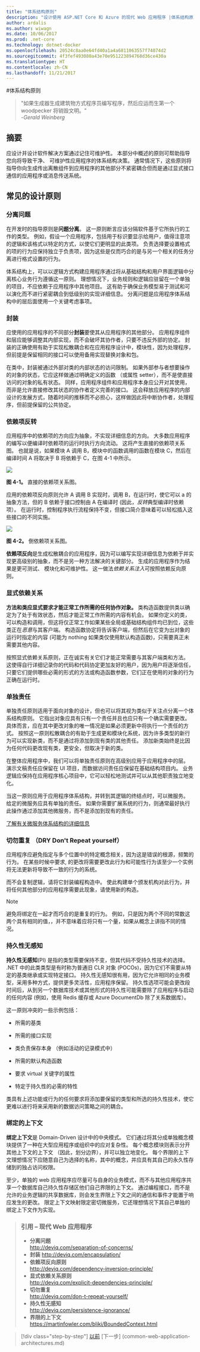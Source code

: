 ```yaml
---
title: "体系结构原则"
description: "设计使用 ASP.NET Core 和 Azure 的现代 Web 应用程序 |体系结构原则"
author: ardalis
ms.author: wiwagn
ms.date: 10/06/2017
ms.prod: .net-core
ms.technology: dotnet-docker
ms.openlocfilehash: 20524c8aa0e64fd40a1a4a6811063557f74074d2
ms.sourcegitcommit: 4f3fef493080a43e70e951223894768d36ce430a
ms.translationtype: HT
ms.contentlocale: zh-CN
ms.lasthandoff: 11/21/2017
---
```

#<a name="architectural-principles"></a>体系结构原则

> "如果生成器生成建筑物方式程序员编写程序，然后应运而生第一个 woodpecker 将销毁文明。"  
> _\-Gerald Weinberg_

## <a name="summary"></a>摘要

应设计并设计软件解决方案通过记住可维护性。 本部分中概述的原则可帮助指导您向将导致干净、 可维护性应用程序的体系结构决策。 通常情况下，这些原则将指导你向生成传出离散组件到应用程序的其他部分不紧密耦合但而是通过显式接口通信的应用程序或消息传送系统。

## <a name="common-design-principles"></a>常见的设计原则

### <a name="separation-of-concerns"></a>分离问题

在开发时的指导原则是**问题分离**。 这一原则断言应该分隔软件基于它所执行的工作的类型。 例如，假设一个应用程序，包括用于标识要显示给用户，值得注意项的逻辑和该格式以特定的方式，以使它们更明显的此类项。 负责选择要设置格式的项的行为应保持独立于负责项，因为这些是仅而巧合的是与另一个相关的任务分离进行格式设置的行为。

体系结构上，可以以逻辑方式构建应用程序通过将从基础结构和用户界面逻辑中分离核心业务行为遵循这一原则。 理想情况下，业务规则和逻辑应驻留在一个单独的项目，不应依赖于应用程序中其他项目。 这有助于确保业务模型易于测试和可以演化而不进行紧密耦合到低级别的实现详细信息。 分离问题是应用程序体系结构中的层后面使用一个关键考虑事项。

### <a name="encapsulation"></a>封装

应使用的应用程序的不同部分**封装**要使其从应用程序的其他部分。 应用程序组件和层应能够调整其内部实现，而不会破坏其协作者，只要不违反外部的协定。 封装的正确使用有助于实现松散耦合和在应用程序设计中，模块性，因为处理程序，但前提是保留相同的接口可以使用备用实现替换对象和包。

在类中，封装被通过外部对类的内部状态的访问限制。 如果外部参与者想要操作的对象的状态，它应这样做通过明确定义的函数 （或属性 setter），而不是使直接访问的对象的私有状态。 同样，应用程序组件和应用程序本身应公开对其使用，而非是允许直接修改其状态的协作者定义完善的接口。 这会释放应用程序的内部设计的发展方式，随着时间的推移而不必担心，这样做因此将中断协作者，处理程序，但前提保留的公共协定。

### <a name="dependency-inversion"></a>依赖项反转

应用程序中的依赖项的方向应为抽象，不实现详细信息的方向。 大多数应用程序的编写以便编译时依赖项的运行时执行方向流动。 这将产生直接的依赖项关系图。 也就是说，如果模块 A 调用 B，模块中的函数调用的函数在模块 C，然后在编译时间 A 将取决于 B 将依赖于 C，在图 4-1 中所示。

![](./media/image4-1.png)

**图 4-1。** 直接的依赖项关系图。

应用的依赖项反向原则允许 A 调用 B 实现时，调用 B，在运行时，使它可以 a 的抽象方法，但的 B 依赖于接口控制由 A 在编译时 (因此，*反转*典型编译时依赖项）。 在运行时，控制程序执行流程保持不变，但接口简介意味着可以轻松插入这些接口的不同实施。

![](./media/image4-2.png)

**图 4-2。** 倒依赖项关系图。

**依赖项反向**是生成松散耦合的应用程序，因为可以编写实现详细信息为依赖于并实现更高级别的抽象，而不是另一种方法解决的关键部分。 生成的应用程序作为结果是更可测试、 模块化和可维护性。 这一做法*依赖关系注入*可按照依赖反向原则。

### <a name="explicit-dependencies"></a>显式依赖关系

**方法和类应显式要求才能正常工作所需的任何协作对象。** 类构造函数提供类以确定为了处于有效状态，然后才能正常工作所需的内容有机会。 如果你定义的类，可以构造和调用，但这将仅正常工作如果某些全局或基础结构组件均已到位，这些类正在*恶意*与其客户端。 构造函数协定将告诉客户端，但然后在它变为出对象的运行时指定的内容 (可能为 nothing 如果类仅使用默认构造函数)，只需要真正未需要其他内容。

按照显式依赖关系原则，正在诚实有关它们才能正常需要与其客户端类和方法。 这使得自行详细记录你的代码和代码协定更加友好的用户，因为用户将逐渐信任，只要它们提供哪些必需的形式的方法或构造函数参数，它们正在使用的对象的行为正确在运行时。

### <a name="single-responsibility"></a>单独责任

单独责任原则适用于面向对象的设计，但也可以将其视为类似于关注点分离一个体系结构原则。 它指出对象应具有只有一个责任并且也应只有一个确实需要更改。 具体而言，应在其中更改对象的唯一情况是如果必须更新中将执行一个责任的方式。 按照这一原则松散耦合的有助于生成更和模块化系统，因为许多类型的新行为可以实现新类，而不是通过将添加到现有类的其他责任。 添加新类始终是比因为任何代码更改现有类，更安全，但取决于新的类。

在整体应用程序中，我们可以将单独责任原则在高级别应用于应用程序中的层。 演示文稿责任应保留在 UI 项目，而数据访问责任应保留在基础结构项目内。 业务逻辑应保持在应用程序核心项目中，它可以轻松地测试并可以从其他职责独立地变化。

当这一原则应用于应用程序体系结构，并转到其逻辑的终结点时，可以微服务。 给定的微服务应具有单独的责任。 如果你需要扩展系统的行为，则通常最好执行此操作通过添加其他微服务，而不是添加到现有的责任。

[了解有关微服务体系结构的详细信息](http://aka.ms/MicroservicesEbook)

### <a name="dont-repeat-yourself-dry"></a>切勿重复 （DRY Don't Repeat yourself）

应用程序应避免指定与多个位置中的特定概念相关，因为这是错误的根源，频繁的行为。 在某些时候中要求, 的更改将需要更改此行为和可能性行为该至少一个实例将无法更新将导致不一致的行为的系统。

而不会复制逻辑，请将它封装编程构造中。 使此构建单个颁发机构对此行为，并将任何其他部分的应用程序需要此现象，请使用新的构造。

> [!NOTE]
> 避免将绑定在一起才而巧合的是重复的行为。 例如，只是因为两个不同的常数这两个具有相同的值，，并不意味着应将只有一个量，如果从概念上讲指不同的情况。

### <a name="persistence-ignorance"></a>持久性无感知

**持久性无感知**(PI) 是指的类型需要保持不变，但其代码不受持久性技术的选择。 .NET 中的此类类型是有时称为普通旧 CLR 对象 (POCOs)，因为它们不需要从特定的基类继承或实现特定接口。 持久性无感知很有用，因为它允许相同的业务模型，采用多种方式，提供更多灵活性，应用程序保留。 持久性选项可能会更改段时间后，从到另一个数据库技术或其他形式的持久性可能需要除了应用程序与启动的任何内容 (例如，使用 Redis 缓存或 Azure DocumentDb 除了关系数据库）。

这一原则冲突的一些示例包括：

-   所需的基类

-   所需的接口实现

-   类负责保存本身 （例如活动的记录模式中）

-   所需的默认构造函数

-   要求 virtual 关键字的属性

-   特定于持久性的必需的特性

类具有上述功能或行为的任何要求将添加要保留的类型和所选的持久性技术，使它更难以进行将来采用新的数据访问策略之间的耦合。

### <a name="bounded-contexts"></a>绑定的上下文

**绑定上下文**是 Domain-Driven 设计中的中央模式。 它们通过将其分成单独概念模块提供了一种在大型应用程序或组织中的应对复杂性。 每个概念模块则表示分开其他上下文的上下文 （因此，划分边界），并可以独立地变化。 每个界限的上下文理想情况下应随意自己为选择的名称，其中的概念，并应具有其自己的永久性存储到的独占访问权限。

至少，单独的 web 应用程序应尽量可与自身的业务模式，而不与其他应用程序共享一个数据库自己持久性存储区他们自己界限的上下文。 通过编程接口，而不是允许的业务逻辑的共享数据库，则会发生界限上下文之间的通信和事件才能置于响应发生的更改。 限定上下文映射限定密切微服务，它还理想情况下其自己单独的绑定上下文作为实现。

> ### <a name="references--modern-web-applications"></a>引用 – 现代 Web 应用程序
> - **分离问题**  
> <http://deviq.com/separation-of-concerns/>
> - **封装** <http://deviq.com/encapsulation/>
> - **依赖项反向原则**  
> <http://deviq.com/dependency-inversion-principle/>
> - **显式依赖关系原则**  
> <http://deviq.com/explicit-dependencies-principle/>
> - **切勿重复**  
> <http://deviq.com/don-t-repeat-yourself/>
> - **持久性无感知**  
> <http://deviq.com/persistence-ignorance/>
> - **界限的上下文**  
> <https://martinfowler.com/bliki/BoundedContext.html>

> [!div class="step-by-step"]
[以前](choose-between-traditional-web-and-single-page-apps.md) [下一步] (common-web-application-architectures.md)

